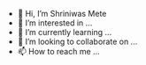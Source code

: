 - 👋 Hi, I’m Shriniwas Mete
- 👀 I’m interested in ...
- 🌱 I’m currently learning ...
- 💞️ I’m looking to collaborate on ...
- 📫 How to reach me ...

<!---
shrimete/shrimete is a ✨ special ✨ repository because its `README.md` (this file) appears on your GitHub profile.
You can click the Preview link to take a look at your changes.
--->
